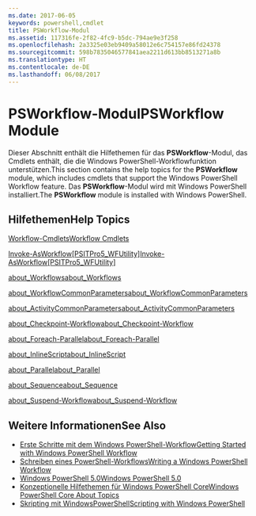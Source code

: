 ```yaml
---
ms.date: 2017-06-05
keywords: powershell,cmdlet
title: PSWorkflow-Modul
ms.assetid: 117316fe-2f82-4fc9-b5dc-794ae9e3f258
ms.openlocfilehash: 2a3325e03eb9409a58012e6c754157e86fd24378
ms.sourcegitcommit: 598b7835046577841aea2211d613bb8513271a8b
ms.translationtype: HT
ms.contentlocale: de-DE
ms.lasthandoff: 06/08/2017
---
```

# <a name="psworkflow-module"></a><span data-ttu-id="20fde-103">PSWorkflow-Modul</span><span class="sxs-lookup"><span data-stu-id="20fde-103">PSWorkflow Module</span></span>
<span data-ttu-id="20fde-104">Dieser Abschnitt enthält die Hilfethemen für das **PSWorkflow**-Modul, das Cmdlets enthält, die die Windows PowerShell-Workflowfunktion unterstützen.</span><span class="sxs-lookup"><span data-stu-id="20fde-104">This section contains the help topics for the **PSWorkflow** module, which includes cmdlets that support the Windows PowerShell Workflow feature.</span></span> <span data-ttu-id="20fde-105">Das **PSWorkflow**-Modul wird mit Windows PowerShell installiert.</span><span class="sxs-lookup"><span data-stu-id="20fde-105">The **PSWorkflow** module is installed with Windows PowerShell.</span></span>

## <a name="help-topics"></a><span data-ttu-id="20fde-106">Hilfethemen</span><span class="sxs-lookup"><span data-stu-id="20fde-106">Help Topics</span></span>
[<span data-ttu-id="20fde-107">Workflow-Cmdlets</span><span class="sxs-lookup"><span data-stu-id="20fde-107">Workflow Cmdlets</span></span>](http://go.microsoft.com/fwlink/?LinkID=245865)

[<span data-ttu-id="20fde-108">Invoke-AsWorkflow[PSITPro5_WFUtility]</span><span class="sxs-lookup"><span data-stu-id="20fde-108">Invoke-AsWorkflow[PSITPro5_WFUtility]</span></span>](https://technet.microsoft.com/en-us/library/a5a32019-0d68-4041-935f-1b1cacaf6d3d)

[<span data-ttu-id="20fde-109">about_Workflows</span><span class="sxs-lookup"><span data-stu-id="20fde-109">about_Workflows</span></span>](https://technet.microsoft.com/en-us/library/f2897bdd-1b9d-4679-8b19-09840bd40a22)

[<span data-ttu-id="20fde-110">about_WorkflowCommonParameters</span><span class="sxs-lookup"><span data-stu-id="20fde-110">about_WorkflowCommonParameters</span></span>](https://technet.microsoft.com/en-us/library/119f968e-618e-439c-b76c-cdd17e6df27c)

[<span data-ttu-id="20fde-111">about_ActivityCommonParameters</span><span class="sxs-lookup"><span data-stu-id="20fde-111">about_ActivityCommonParameters</span></span>](https://technet.microsoft.com/en-us/library/8ca60664-37c6-4257-a723-e3c41dd10122)

[<span data-ttu-id="20fde-112">about_Checkpoint-Workflow</span><span class="sxs-lookup"><span data-stu-id="20fde-112">about_Checkpoint-Workflow</span></span>](https://technet.microsoft.com/en-us/library/3a309488-1e7a-4807-b83b-dedbeac3ee1c)

[<span data-ttu-id="20fde-113">about_Foreach-Parallel</span><span class="sxs-lookup"><span data-stu-id="20fde-113">about_Foreach-Parallel</span></span>](https://technet.microsoft.com/en-us/library/35704780-dde8-4f5f-9319-5b982148bba7)

[<span data-ttu-id="20fde-114">about_InlineScript</span><span class="sxs-lookup"><span data-stu-id="20fde-114">about_InlineScript</span></span>](https://technet.microsoft.com/en-us/library/f88ed5a9-02d6-4bf0-a031-61198e1e7291)

[<span data-ttu-id="20fde-115">about_Parallel</span><span class="sxs-lookup"><span data-stu-id="20fde-115">about_Parallel</span></span>](https://technet.microsoft.com/en-us/library/104559a8-e89a-49f5-8c08-e5bf72768cbf)

[<span data-ttu-id="20fde-116">about_Sequence</span><span class="sxs-lookup"><span data-stu-id="20fde-116">about_Sequence</span></span>](https://technet.microsoft.com/en-us/library/bda3f81a-be8a-43be-b0df-12bb7e193b9b)

[<span data-ttu-id="20fde-117">about_Suspend-Workflow</span><span class="sxs-lookup"><span data-stu-id="20fde-117">about_Suspend-Workflow</span></span>](https://technet.microsoft.com/en-us/library/be2ded75-1eca-493e-96c1-758f92b5f199)

## <a name="see-also"></a><span data-ttu-id="20fde-118">Weitere Informationen</span><span class="sxs-lookup"><span data-stu-id="20fde-118">See Also</span></span>
- [<span data-ttu-id="20fde-119">Erste Schritte mit dem Windows PowerShell-Workflow</span><span class="sxs-lookup"><span data-stu-id="20fde-119">Getting Started with Windows PowerShell Workflow</span></span>](http://go.microsoft.com/fwlink/?LinkID=252592)
- [<span data-ttu-id="20fde-120">Schreiben eines PowerShell-Workflows</span><span class="sxs-lookup"><span data-stu-id="20fde-120">Writing a Windows PowerShell Workflow</span></span>](https://technet.microsoft.com/en-us/library/2551ceed-836f-4275-9fc0-ea68446d6a35)
- [<span data-ttu-id="20fde-121">Windows PowerShell 5.0</span><span class="sxs-lookup"><span data-stu-id="20fde-121">Windows PowerShell 5.0</span></span>](../core-modules/Windows-PowerShell-5.0.md)
- [<span data-ttu-id="20fde-122">Konzeptionelle Hilfethemen für Windows PowerShell Core</span><span class="sxs-lookup"><span data-stu-id="20fde-122">Windows PowerShell Core About Topics</span></span>](../core-modules/Windows-PowerShell-Core-About-Topics.md)
- [<span data-ttu-id="20fde-123">Skripting mit WindowsPowerShell</span><span class="sxs-lookup"><span data-stu-id="20fde-123">Scripting with Windows PowerShell</span></span>](../../getting-started/fundamental/Scripting-with-Windows-PowerShell.md)

